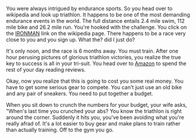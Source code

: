 You were always intrigued by endurance sports. 
So you head over to wikipedia and look up triathlon. 
It happens to be one of the most demanding endurance events in the world. 
The full distance entails 2.4 mile swim, 112 mile bike and 26.2 mile run. 
You're hooked with the challenge. 
You click on the [IRONMAN](http://www.ironman.com) link on the wikipedia page.
There happens to be a race very close to you and you sign up.
What the? did I just do? 

It's only noon, and the race is 6 months away.  You must train.
After one hour perusing pictures of glorious triathlon victories, you realize
the true key to success is all in your tri-suit.
You head over to [Amazon](http://www.amazon.com) to spend the rest of your day
reading reviews.

Okay, now you realize that this is going to cost you some real money.  You
have to get some serious gear to compete.  You can't just use an old bike 
and any pair of sneakers.  You need to put together a budget.

When you sit down to crunch the numbers for your budget, your wife asks, 
"When's last time you crunched your abs? You know the triathlon is right 
around the corner.  Suddenly it hits you, you've been avoiding what 
you're really afrad of. It's a lot easier to buy gear and make plans 
to train rather than actually training.  Off to the gym you go.
